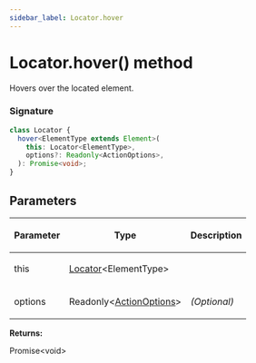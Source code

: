 ```yaml
---
sidebar_label: Locator.hover
---
```


# Locator.hover() method

Hovers over the located element.

### Signature

```typescript
class Locator {
  hover<ElementType extends Element>(
    this: Locator<ElementType>,
    options?: Readonly<ActionOptions>,
  ): Promise<void>;
}
```

## Parameters

<table><thead><tr><th>

Parameter

</th><th>

Type

</th><th>

Description

</th></tr></thead>
<tbody><tr><td>

this

</td><td>

[Locator](./puppeteer.locator.md)&lt;ElementType&gt;

</td><td>

</td></tr>
<tr><td>

options

</td><td>

Readonly&lt;[ActionOptions](./puppeteer.actionoptions.md)&gt;

</td><td>

_(Optional)_

</td></tr>
</tbody></table>

**Returns:**

Promise&lt;void&gt;

